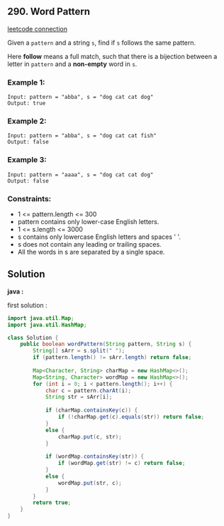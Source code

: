 ## 290. Word Pattern

[leetcode connection](https://leetcode.com/problems/word-pattern/)

Given a `pattern` and a string `s`, find if `s` follows the same pattern.

Here **follow** means a full match, such that there is a bijection between a letter in `pattern` and a **non-empty** word in `s`.

### Example 1:
```
Input: pattern = "abba", s = "dog cat cat dog"
Output: true
```

### Example 2:
```
Input: pattern = "abba", s = "dog cat cat fish"
Output: false
```

### Example 3:
```
Input: pattern = "aaaa", s = "dog cat cat dog"
Output: false
```

### Constraints:

* 1 <= pattern.length <= 300
* pattern contains only lower-case English letters.
* 1 <= s.length <= 3000
* s contains only lowercase English letters and spaces ' '.
* s does not contain any leading or trailing spaces.
* All the words in s are separated by a single space.

## Solution

**java :**

first solution :
```java
import java.util.Map;
import java.util.HashMap;

class Solution {
    public boolean wordPattern(String pattern, String s) {
        String[] sArr = s.split(" ");
        if (pattern.length() != sArr.length) return false;
        
        Map<Character, String> charMap = new HashMap<>();
        Map<String, Character> wordMap = new HashMap<>();
        for (int i = 0; i < pattern.length(); i++) {
            char c = pattern.charAt(i);
            String str = sArr[i];
            
            if (charMap.containsKey(c)) {
                if (!charMap.get(c).equals(str)) return false;
            }
            else {
                charMap.put(c, str);
            }
            
            if (wordMap.containsKey(str)) {
                if (wordMap.get(str) != c) return false;
            }
            else {
                wordMap.put(str, c);
            }
        }
        return true;
    }
}
```